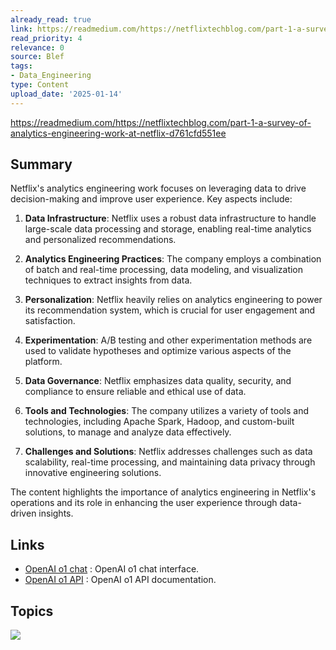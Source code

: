 ```yaml
---
already_read: true
link: https://readmedium.com/https://netflixtechblog.com/part-1-a-survey-of-analytics-engineering-work-at-netflix-d761cfd551ee
read_priority: 4
relevance: 0
source: Blef
tags:
- Data_Engineering
type: Content
upload_date: '2025-01-14'
---
```


https://readmedium.com/https://netflixtechblog.com/part-1-a-survey-of-analytics-engineering-work-at-netflix-d761cfd551ee
## Summary

Netflix's analytics engineering work focuses on leveraging data to drive decision-making and improve user experience. Key aspects include:

1. **Data Infrastructure**: Netflix uses a robust data infrastructure to handle large-scale data processing and storage, enabling real-time analytics and personalized recommendations.

2. **Analytics Engineering Practices**: The company employs a combination of batch and real-time processing, data modeling, and visualization techniques to extract insights from data.

3. **Personalization**: Netflix heavily relies on analytics engineering to power its recommendation system, which is crucial for user engagement and satisfaction.

4. **Experimentation**: A/B testing and other experimentation methods are used to validate hypotheses and optimize various aspects of the platform.

5. **Data Governance**: Netflix emphasizes data quality, security, and compliance to ensure reliable and ethical use of data.

6. **Tools and Technologies**: The company utilizes a variety of tools and technologies, including Apache Spark, Hadoop, and custom-built solutions, to manage and analyze data effectively.

7. **Challenges and Solutions**: Netflix addresses challenges such as data scalability, real-time processing, and maintaining data privacy through innovative engineering solutions.

The content highlights the importance of analytics engineering in Netflix's operations and its role in enhancing the user experience through data-driven insights.
## Links

- [OpenAI o1 chat](https://openai01.net/) : OpenAI o1 chat interface.
- [OpenAI o1 API](https://openaio1api.com/) : OpenAI o1 API documentation.

## Topics

![](topics/Concept/Analytics%20Engineering)
